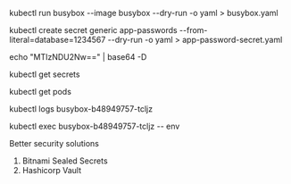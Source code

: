 kubectl run busybox --image busybox --dry-run -o yaml > busybox.yaml

kubectl create secret generic app-passwords --from-literal=database=1234567 --dry-run -o yaml > app-password-secret.yaml

echo "MTIzNDU2Nw==" | base64 -D

kubectl get secrets

kubectl  get pods 

kubectl logs busybox-b48949757-tcljz

kubectl exec busybox-b48949757-tcljz -- env

Better security solutions
1. Bitnami Sealed Secrets
2. Hashicorp Vault